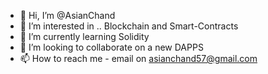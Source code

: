 - 👋 Hi, I’m @AsianChand
- 👀 I’m interested in .. Blockchain and Smart-Contracts 
- 🌱 I’m currently learning Solidity
- 💞️ I’m looking to collaborate on a new DAPPS
- 📫 How to reach me - email on asianchand57@gmail.com

<!---
AsianChand/AsianChand is a ✨ special ✨ repository because its `README.md` (this file) appears on your GitHub profile.
You can click the Preview link to take a look at your changes.
--->
